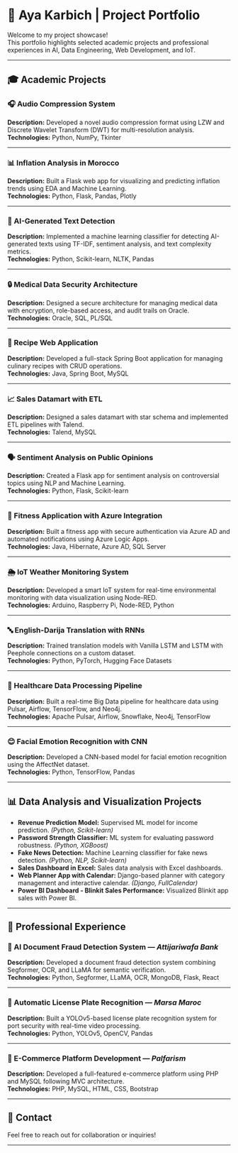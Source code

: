 # 🚀 Aya Karbich | Project Portfolio  

Welcome to my project showcase!  
This portfolio highlights selected academic projects and professional experiences in AI, Data Engineering, Web Development, and IoT.  

---

## 🎓 Academic Projects  

### 🎧 Audio Compression System  
**Description:** Developed a novel audio compression format using LZW and Discrete Wavelet Transform (DWT) for multi-resolution analysis.  
**Technologies:** Python, NumPy, Tkinter  

---

### 📊 Inflation Analysis in Morocco  
**Description:** Built a Flask web app for visualizing and predicting inflation trends using EDA and Machine Learning.  
**Technologies:** Python, Flask, Pandas, Plotly  

---

### 📝 AI-Generated Text Detection  
**Description:** Implemented a machine learning classifier for detecting AI-generated texts using TF-IDF, sentiment analysis, and text complexity metrics.  
**Technologies:** Python, Scikit-learn, NLTK, Pandas  

---

### 🔒 Medical Data Security Architecture  
**Description:** Designed a secure architecture for managing medical data with encryption, role-based access, and audit trails on Oracle.  
**Technologies:** Oracle, SQL, PL/SQL  

---

### 🍳 Recipe Web Application  
**Description:** Developed a full-stack Spring Boot application for managing culinary recipes with CRUD operations.  
**Technologies:** Java, Spring Boot, MySQL  

---

### 📈 Sales Datamart with ETL  
**Description:** Designed a sales datamart with star schema and implemented ETL pipelines with Talend.  
**Technologies:** Talend, MySQL  

---

### 🗣️ Sentiment Analysis on Public Opinions  
**Description:** Created a Flask app for sentiment analysis on controversial topics using NLP and Machine Learning.  
**Technologies:** Python, Flask, Scikit-learn  

---

### 💪 Fitness Application with Azure Integration  
**Description:** Built a fitness app with secure authentication via Azure AD and automated notifications using Azure Logic Apps.  
**Technologies:** Java, Hibernate, Azure AD, SQL Server  

---

### 🌦️ IoT Weather Monitoring System  
**Description:** Developed a smart IoT system for real-time environmental monitoring with data visualization using Node-RED.  
**Technologies:** Arduino, Raspberry Pi, Node-RED, Python  

---

### 🔤 English-Darija Translation with RNNs  
**Description:** Trained translation models with Vanilla LSTM and LSTM with Peephole connections on a custom dataset.  
**Technologies:** Python, PyTorch, Hugging Face Datasets  

---

### 🏥 Healthcare Data Processing Pipeline  
**Description:** Built a real-time Big Data pipeline for healthcare data using Pulsar, Airflow, TensorFlow, and Neo4j.  
**Technologies:** Apache Pulsar, Airflow, Snowflake, Neo4j, TensorFlow  

---

### 😊 Facial Emotion Recognition with CNN  
**Description:** Developed a CNN-based model for facial emotion recognition using the AffectNet dataset.  
**Technologies:** Python, TensorFlow, Pandas  

---

## 📊 Data Analysis and Visualization Projects  

- **Revenue Prediction Model:** Supervised ML model for income prediction. *(Python, Scikit-learn)*  
- **Password Strength Classifier:** ML system for evaluating password robustness. *(Python, XGBoost)*  
- **Fake News Detection:** Machine Learning classifier for fake news detection. *(Python, NLP, Scikit-learn)*  
- **Sales Dashboard in Excel:** Sales data analysis with Excel dashboards.  
- **Web Planner App with Calendar:** Django-based planner with category management and interactive calendar. *(Django, FullCalendar)*  
- **Power BI Dashboard - Blinkit Sales Performance:** Visualized Blinkit app sales with Power BI.  

---

## 💼 Professional Experience  

### 🏦 AI Document Fraud Detection System — *Attijariwafa Bank*  
**Description:** Developed a document fraud detection system combining Segformer, OCR, and LLaMA for semantic verification.  
**Technologies:** Python, Segformer, LLaMA, OCR, MongoDB, Flask, React  

---

### 🛂 Automatic License Plate Recognition — *Marsa Maroc*  
**Description:** Built a YOLOv5-based license plate recognition system for port security with real-time video processing.  
**Technologies:** Python, YOLOv5, OpenCV, Pandas  

---

### 🛒 E-Commerce Platform Development — *Palfarism*  
**Description:** Developed a full-featured e-commerce platform using PHP and MySQL following MVC architecture.  
**Technologies:** PHP, MySQL, HTML, CSS, Bootstrap  

---

## 📝 Contact  
Feel free to reach out for collaboration or inquiries!  

---

